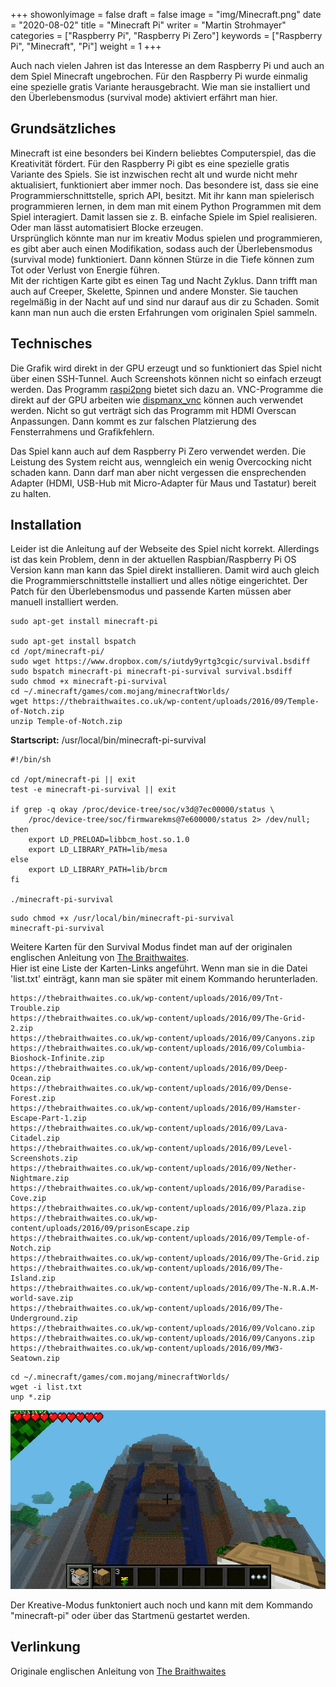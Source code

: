 +++
showonlyimage = false
draft = false
image = "img/Minecraft.png"
date = "2020-08-02"
title = "Minecraft Pi"
writer = "Martin Strohmayer"
categories = ["Raspberry Pi", "Raspberry Pi Zero"]
keywords = ["Raspberry Pi", "Minecraft", "Pi"]
weight = 1
+++

Auch nach vielen Jahren ist das Interesse an dem Raspberry Pi und auch an dem Spiel Minecraft ungebrochen. Für den Raspberry Pi wurde einmalig eine 
spezielle gratis Variante herausgebracht. Wie man sie installiert und den Überlebensmodus (survival mode) aktiviert erfährt man hier.
<!--more-->


## Grundsätzliches

Minecraft ist eine besonders bei Kindern beliebtes Computerspiel, das die Kreativität fördert. Für den Raspberry Pi gibt es eine spezielle gratis Variante des Spiels. Sie ist inzwischen recht alt und wurde nicht mehr aktualisiert, funktioniert aber immer noch. Das besondere ist, dass sie eine Programmierschnittstelle, sprich API, besitzt. Mit ihr kann man spielerisch programmieren lernen, in dem man mit einem Python Programmen mit dem Spiel interagiert. Damit lassen sie z. B. einfache Spiele im Spiel realisieren. Oder man lässt automatisiert Blocke erzeugen.  
Ursprünglich könnte man nur im kreativ Modus spielen und programmieren, es gibt aber auch einen Modifikation, sodass auch der Überlebensmodus (survival mode) funktioniert. Dann können Stürze in die Tiefe können zum Tot oder Verlust von Energie führen.  
Mit der richtigen Karte gibt es einen Tag und Nacht Zyklus. Dann trifft man auch auf Creeper, Skelette, Spinnen und andere Monster. Sie tauchen regelmäßig in der Nacht auf und sind nur darauf aus dir zu Schaden. Somit kann man nun auch die ersten Erfahrungen vom originalen Spiel sammeln.

## Technisches

Die Grafik wird direkt in der GPU erzeugt und so funktioniert das Spiel nicht über einen SSH-Tunnel. Auch Screenshots können nicht so einfach erzeugt werden. Das Programm [raspi2png](https://github.com/AndrewFromMelbourne/raspi2png) bietet sich dazu an. VNC-Programme die direkt auf der GPU arbeiten wie [dispmanx_vnc](https://github.com/patrikolausson/dispmanx_vnc) können auch verwendet werden. Nicht so gut verträgt sich das Programm mit HDMI Overscan Anpassungen. Dann kommt es zur falschen Platzierung des Fensterrahmens und Grafikfehlern.  

Das Spiel kann auch auf dem Raspberry Pi Zero verwendet werden. Die Leistung des System reicht aus, wenngleich ein wenig Overcocking nicht schaden kann. Dann darf man aber nicht vergessen die ensprechenden Adapter (HDMI, USB-Hub mit Micro-Adapter für Maus und Tastatur) bereit zu halten.

## Installation

Leider ist die Anleitung auf der Webseite des Spiel nicht korrekt. Allerdings ist das kein Problem, denn in der aktuellen Raspbian/Raspberry Pi OS Version kann man kann das Spiel direkt installieren. Damit wird auch gleich die Programmierschnittstelle installiert und alles nötige eingerichtet. Der Patch für den Überlebensmodus und passende Karten müssen aber manuell installiert werden.

```
sudo apt-get install minecraft-pi

sudo apt-get install bspatch
cd /opt/minecraft-pi/ 
sudo wget https://www.dropbox.com/s/iutdy9yrtg3cgic/survival.bsdiff
sudo bspatch minecraft-pi minecraft-pi-survival survival.bsdiff
sudo chmod +x minecraft-pi-survival
cd ~/.minecraft/games/com.mojang/minecraftWorlds/
wget https://thebraithwaites.co.uk/wp-content/uploads/2016/09/Temple-of-Notch.zip
unzip Temple-of-Notch.zip
```

**Startscript:** /usr/local/bin/minecraft-pi-survival

```
#!/bin/sh

cd /opt/minecraft-pi || exit
test -e minecraft-pi-survival || exit

if grep -q okay /proc/device-tree/soc/v3d@7ec00000/status \
	/proc/device-tree/soc/firmwarekms@7e600000/status 2> /dev/null; then
	export LD_PRELOAD=libbcm_host.so.1.0
	export LD_LIBRARY_PATH=lib/mesa
else
	export LD_LIBRARY_PATH=lib/brcm
fi

./minecraft-pi-survival
```

```
sudo chmod +x /usr/local/bin/minecraft-pi-survival
minecraft-pi-survival
```

Weitere Karten für den Survival Modus findet man auf der originalen englischen Anleitung von [The Braithwaites](https://thebraithwaites.co.uk/minecraft-pi-edition-maps-texture-packs-survival-and-more/).  
Hier ist eine Liste der Karten-Links angeführt. Wenn man sie in die Datei 'list.txt' einträgt, kann man sie später mit einem Kommando herunterladen.

```
https://thebraithwaites.co.uk/wp-content/uploads/2016/09/Tnt-Trouble.zip
https://thebraithwaites.co.uk/wp-content/uploads/2016/09/The-Grid-2.zip
https://thebraithwaites.co.uk/wp-content/uploads/2016/09/Canyons.zip
https://thebraithwaites.co.uk/wp-content/uploads/2016/09/Columbia-Bioshock-Infinite.zip
https://thebraithwaites.co.uk/wp-content/uploads/2016/09/Deep-Ocean.zip
https://thebraithwaites.co.uk/wp-content/uploads/2016/09/Dense-Forest.zip
https://thebraithwaites.co.uk/wp-content/uploads/2016/09/Hamster-Escape-Part-1.zip
https://thebraithwaites.co.uk/wp-content/uploads/2016/09/Lava-Citadel.zip
https://thebraithwaites.co.uk/wp-content/uploads/2016/09/Level-Screenshots.zip
https://thebraithwaites.co.uk/wp-content/uploads/2016/09/Nether-Nightmare.zip
https://thebraithwaites.co.uk/wp-content/uploads/2016/09/Paradise-Cove.zip
https://thebraithwaites.co.uk/wp-content/uploads/2016/09/Plaza.zip
https://thebraithwaites.co.uk/wp-content/uploads/2016/09/prisonEscape.zip
https://thebraithwaites.co.uk/wp-content/uploads/2016/09/Temple-of-Notch.zip
https://thebraithwaites.co.uk/wp-content/uploads/2016/09/The-Grid.zip
https://thebraithwaites.co.uk/wp-content/uploads/2016/09/The-Island.zip
https://thebraithwaites.co.uk/wp-content/uploads/2016/09/The-N.R.A.M-world-save.zip
https://thebraithwaites.co.uk/wp-content/uploads/2016/09/The-Underground.zip
https://thebraithwaites.co.uk/wp-content/uploads/2016/09/Volcano.zip
https://thebraithwaites.co.uk/wp-content/uploads/2016/09/Canyons.zip
https://thebraithwaites.co.uk/wp-content/uploads/2016/09/MW3-Seatown.zip
```
```
cd ~/.minecraft/games/com.mojang/minecraftWorlds/
wget -i list.txt
unp *.zip
```

![Map: Temple of Notch](../../img/Minecraft_Temple_of_Notch.png)


Der Kreative-Modus funktoniert auch noch und kann mit dem Kommando "minecraft-pi" oder über das Startmenü gestartet werden. 


## Verlinkung

Originale englischen Anleitung von [The Braithwaites](https://thebraithwaites.co.uk/minecraft-pi-edition-maps-texture-packs-survival-and-more/)
